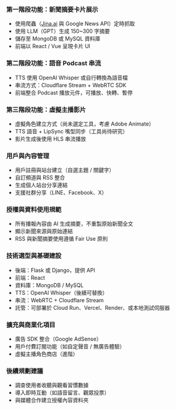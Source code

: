 ### 第一階段功能：新聞摘要卡片展示

* 使用爬蟲（[Jina.ai](http://Jina.ai) 與 Google News API）定時抓取
* 使用 LLM（GPT）生成 150~300 字摘要
* 儲存至 MongoDB 或 MySQL 資料庫
* 前端以 React / Vue 呈現卡片 UI

### 第二階段功能：語音 Podcast 串流

* TTS 使用 OpenAI Whisper 或自行轉換為語音檔
* 串流方式：Cloudflare Stream + WebRTC SDK
* 前端整合 Podcast 播放元件，可播放、快轉、暫停

### 第三階段功能：虛擬主播影片

* 虛擬角色建立方式（尚未選定工具，考慮 Adobe Animate）
* TTS 語音 + LipSync 嘴型同步（工具尚待研究）
* 影片生成後使用 HLS 串流播放

### 用戶與內容管理

* 用戶註冊與站台建立（自選主題 / 關鍵字）
* 自訂頻道與 RSS 整合
* 生成個人站台分享連結
* 支援社群分享（LINE、Facebook、X）

### 授權與資料使用規範

* 所有播報內容由 AI 生成摘要，不重製原始新聞全文
* 顯示新聞來源與原始連結
* RSS 與新聞摘要使用遵循 Fair Use 原則

### 技術選型與基礎建設

* 後端：Flask 或 Django，提供 API
* 前端：React
* 資料庫：MongoDB / MySQL
* TTS：OpenAI Whisper（後續可替換）
* 串流：WebRTC + Cloudflare Stream
* 託管：可部署於 Cloud Run、Vercel、Render、或本地測試伺服器

### 擴充與商業化項目

* 廣告 SDK 整合（Google AdSense）
* 用戶付費訂閱功能（如自定聲音 / 無廣告體驗）
* 虛擬主播角色商店（進階）

### 後續規劃建議

* 調查使用者收聽與觀看習慣數據
* 導入即時互動（如語音留言、觀眾投票）
* 與媒體合作建立授權內容資料夾

